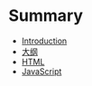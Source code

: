 # Summary

* [Introduction](README.md)
* [大纲](chapter1.md)
* [HTML](javascript.md)
* [JavaScript](javascript.md)

